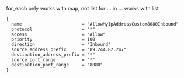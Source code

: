 for_each only works with map, not list
for ... in ... works with list


    {
      name                       = "AllowMyIpAddressCustom8080Inbound"
      protocol                   = "*"
      access                     = "Allow"
      priority                   = 100
      direction                  = "Inbound"
      source_address_prefix      = "89.244.82.247"
      destination_address_prefix = "*"
      source_port_range          = "*"
      destination_port_range     = "8080"
    }